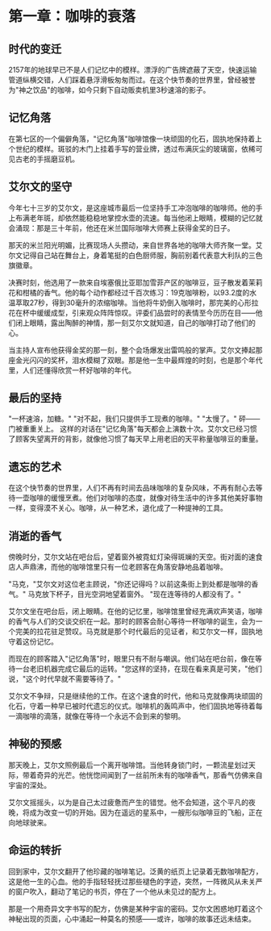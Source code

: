 # 第一章：咖啡的衰落

## 时代的变迁
2157年的地球早已不是人们记忆中的模样。漂浮的广告牌遮蔽了天空，快速运输管道纵横交错，人们踩着悬浮滑板匆匆而过。在这个快节奏的世界里，曾经被誉为"神之饮品"的咖啡，如今只剩下自动贩卖机里3秒速溶的影子。

## 记忆角落
在第七区的一个偏僻角落，"记忆角落"咖啡馆像一块顽固的化石，固执地保持着上个世纪的模样。斑驳的木门上挂着手写的营业牌，透过布满灰尘的玻璃窗，依稀可见古老的手摇磨豆机。

## 艾尔文的坚守
今年七十三岁的艾尔文，是这座城市最后一位坚持手工冲泡咖啡的咖啡师。他的手上布满老年斑，却依然能稳稳地掌控水壶的流速。每当他闭上眼睛，模糊的记忆就会涌现：那是三十年前，他还在米兰国际咖啡大师赛上获得金奖的日子。

那天的米兰阳光明媚，比赛现场人头攒动，来自世界各地的咖啡大师齐聚一堂。艾尔文记得自己站在舞台上，身着笔挺的白色厨师服，胸前别着代表意大利队的三色旗徽章。

决赛时刻，他选用了一款来自埃塞俄比亚耶加雪菲产区的咖啡豆，豆子散发着茉莉花和柑橘的香气。他的每个动作都经过千百次练习：19克咖啡粉，以93.2度的水温萃取27秒，得到30毫升的浓缩咖啡。当他将牛奶倒入咖啡时，那完美的心形拉花在杯中缓缓成型，引来观众阵阵惊叹。评委们品尝时的表情至今历历在目——他们闭上眼睛，露出陶醉的神情，那一刻艾尔文就知道，自己的咖啡打动了他们的心。

当主持人宣布他获得金奖的那一刻，整个会场爆发出雷鸣般的掌声。艾尔文捧起那座金光闪闪的奖杯，泪水模糊了双眼。那是他一生中最辉煌的时刻，也是那个年代里，人们还懂得欣赏一杯好咖啡的年代。

## 最后的坚持
"一杯速溶，加糖。"
"对不起，我们只提供手工现煮的咖啡。"
"太慢了。"
砰——门被重重关上。
这样的对话在"记忆角落"每天都会上演数十次。艾尔文已经习惯了顾客失望离开的背影，就像他习惯了每天早上用老旧的天平称量咖啡豆的重量。

## 遗忘的艺术
在这个快节奏的世界里，人们不再有时间去品味咖啡的复杂风味，不再有耐心去等待一壶咖啡的缓慢烹煮。他们对咖啡的态度，就像对待生活中的许多其他美好事物一样，变得漠不关心。咖啡，从一种艺术，退化成了一种提神的工具。

## 消逝的香气
傍晚时分，艾尔文站在吧台后，望着窗外被霓虹灯染得斑斓的天空。街对面的速食店人声鼎沸，而他的咖啡馆里只有一位老顾客在角落安静地品着咖啡。

"马克，"艾尔文对这位老主顾说，"你还记得吗？以前这条街上到处都是咖啡的香气。"
马克放下杯子，目光空洞地望着窗外。
"现在连等待的人都没有了。"

艾尔文坐在吧台后，闭上眼睛。在他的记忆里，咖啡馆里曾经充满欢声笑语，咖啡的香气与人们的交谈交织在一起。那时的顾客会耐心等待一杯咖啡的诞生，会为一个完美的拉花驻足赞叹。马克就是那个时代最后的见证者，和艾尔文一样，固执地守着这份记忆。

而现在的顾客踏入"记忆角落"时，眼里只有不耐与嘲讽。他们站在吧台前，像在等待一台老旧机器完成它最后的运转。"您这样的坚持，在现在看来真是可笑，"他们说，"这个时代早就不需要等待了。"

艾尔文不争辩，只是继续他的工作。在这个速食的时代，他和马克就像两块顽固的化石，守着一种早已被时代遗忘的仪式。咖啡机的轰鸣声中，他们固执地等待着每一滴咖啡的滴落，就像在等待一个永远不会到来的黎明。

## 神秘的预感
那天晚上，艾尔文照例最后一个离开咖啡馆。当他转身锁门时，一颗流星划过天际，带着奇异的光芒。他恍惚间闻到了一丝前所未有的咖啡香气，那香气仿佛来自宇宙的深处。

艾尔文摇摇头，以为是自己太过疲惫而产生的错觉。他不会知道，这个平凡的夜晚，将成为改变一切的开始。因为在遥远的星系中，一艘形似咖啡豆的飞船，正在向地球驶来。

## 命运的转折
回到家中，艾尔文翻开了他珍藏的咖啡笔记。泛黄的纸页上记录着无数咖啡配方，这是他一生的心血。他的手指轻轻抚过那些褪色的字迹，突然，一阵微风从未关严的窗户吹入，翻动了笔记的书页，停在了一个他从未见过的配方上。

那是一个用奇异文字书写的配方，仿佛是某种宇宙的密码。艾尔文困惑地盯着这个神秘出现的页面，心中涌起一种莫名的预感——或许，咖啡的故事还远未结束。